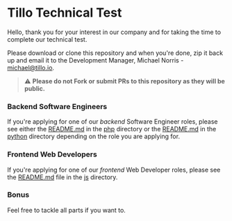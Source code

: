 # Tillo Technical Test

Hello, thank you for your interest in our company and for taking the time to complete our technical test.

Please download or clone this repository and when you're done, zip it back up and email it to the Development Manager, Michael Norris - michael@tillo.io.

> :warning: **Please do not Fork or submit PRs to this repository as they will be public.**

### Backend Software Engineers

If you're applying for one of our _backend_ Software Engineer roles, please see either the [README.md](php/README.md) in the [php](php) directory or the [README.md](python/README.md) in the [python](python) directory depending on the role you are applying for.

### Frontend Web Developers

If you're applying for one of our _frontend_ Web Developer roles, please see the [README.md](js/README.md) file in the [js](js) directory.

### Bonus

Feel free to tackle all parts if you want to.

